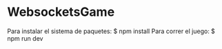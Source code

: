 # WebsocketsGame
Para instalar el sistema de paquetes:
$ npm install
Para correr el juego:
$ npm run dev
